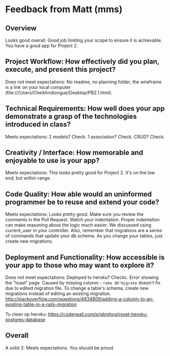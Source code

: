 # Feedback from Matt (mms)

## Overview

Looks good overall.  Good job limiting your scope to ensure it is achievable.  You have a good app for Project 2. 

## Project Workflow: How effectively did you plan, execute, and present this project?

Does not meet expectations:  No readme, no planning folder, the wireframe is a link on your local computer (file:///Users/Cheikhndiongue/Desktop/PB2.1.html).

## Technical Requirements: How well does your app demonstrate a grasp of the technologies introduced in class?

Meets expectations: 2 models? Check.  1 association? Check.  CRUD?  Check.

## Creativity / Interface: How memorable and enjoyable to use is your app?

Meets expectations: This looks pretty good for Project 2.  It's on the low end, but within range.

## Code Quality: How able would an uninformed programmer be to reuse and extend your code?

Meets expectations:  Looks pretty good. Make sure you review the comments in the Pull Request.  Watch your indentation.  Proper indentation can make reasoning about the logic much easier.  We discussed using current_user in your controller.  Also, remember that migrations are a series of commands that update your db schema.  As you change your tables, just create new migrations.

## Deployment and Functionality: How accessible is your app to those who may want to explore it?

Does not meet expectations:  Deployed to heroku?  Checkc.  Error showing the "toast" page.
  Caused by missing column - `rake db"migrate` doesn't fix due to edited migration file.  To change a table's schema, create new migrations instead of editing an existing migration.  http://stackoverflow.com/questions/4834809/adding-a-column-to-an-existing-table-in-a-rails-migration

  To clean up heroku: https://coderwall.com/p/qbmhog/reset-heroku-postgres-database


## Overall

A solid 2: Meets expectations. You should be proud.  
